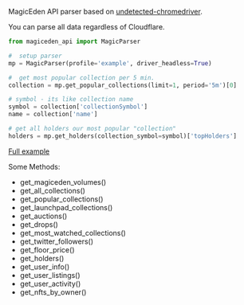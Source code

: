 MagicEden API parser based on [undetected-chromedriver](https://github.com/ultrafunkamsterdam/undetected-chromedriver).

You can parse all data regardless of Cloudflare.

```python
from magiceden_api import MagicParser

#  setup parser
mp = MagicParser(profile='example', driver_headless=True)

#  get most popular collection per 5 min.
collection = mp.get_popular_collections(limit=1, period='5m')[0]

# symbol - its like collection name
symbol = collection['collectionSymbol']
name = collection['name']

# get all holders our most popular "collection"
holders = mp.get_holders(collection_symbol=symbol)['topHolders']
```
[Full example](https://github.com/no-name-user-name/magiceden_api_parser/blob/master/examples/nft_holders_parser.py)


Some Methods:
- get_magiceden_volumes()
- get_all_collections()
- get_popular_collections()
- get_launchpad_collections()
- get_auctions()
- get_drops()
- get_most_watched_collections()
- get_twitter_followers()
- get_floor_price()
- get_holders()
- get_user_info()
- get_user_listings()
- get_user_activity()
- get_nfts_by_owner()
